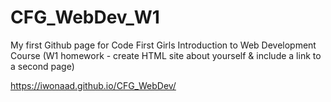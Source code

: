 # CFG_WebDev_W1
My first Github page for Code First Girls Introduction to Web Development Course (W1 homework - create HTML site about yourself & include a link to a second page)

https://iwonaad.github.io/CFG_WebDev/
